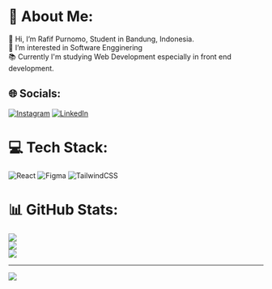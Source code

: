 # 💫 About Me:
👋 Hi, I’m Rafif Purnomo, Student in Bandung, Indonesia.<br>👀 I’m interested in Software Engginering<br>📚 Currently I'm studying Web Development especially in front end development.


## 🌐 Socials:
[![Instagram](https://img.shields.io/badge/Instagram-%23E4405F.svg?logo=Instagram&logoColor=white)](https://instagram.com/mrffap) [![LinkedIn](https://img.shields.io/badge/LinkedIn-%230077B5.svg?logo=linkedin&logoColor=white)](https://linkedin.com/in/Rafif-Purnomo) 

# 💻 Tech Stack:
![React](https://img.shields.io/badge/react-%2320232a.svg?style=flat&logo=react&logoColor=%2361DAFB) ![Figma](https://img.shields.io/badge/figma-%23F24E1E.svg?style=flat&logo=figma&logoColor=white) ![TailwindCSS](https://img.shields.io/badge/tailwindcss-%2338B2AC.svg?style=flat&logo=tailwind-css&logoColor=white)
# 📊 GitHub Stats:
![](https://github-readme-stats.vercel.app/api?username=rafifpurnomo&theme=dark&hide_border=false&include_all_commits=true&count_private=false)<br/>
![](https://github-readme-streak-stats.herokuapp.com/?user=rafifpurnomo&theme=dark&hide_border=false)<br/>
![](https://github-readme-stats.vercel.app/api/top-langs/?username=rafifpurnomo&theme=dark&hide_border=false&include_all_commits=true&count_private=false&layout=compact)

---
[![](https://visitcount.itsvg.in/api?id=rafifpurnomo&icon=0&color=0)](https://visitcount.itsvg.in)

<!-- Proudly created with GPRM ( https://gprm.itsvg.in ) -->
